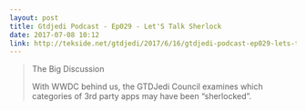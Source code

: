 ```yaml
---
layout: post
title: Gtdjedi Podcast - Ep029 - Let'S Talk Sherlock
date: 2017-07-08 10:12
link: http://tekside.net/gtdjedi/2017/6/16/gtdjedi-podcast-ep029-lets-talk-sherlock
---
```


> The Big Discussion
> 
> With WWDC behind us, the GTDJedi Council examines which categories of 3rd party apps may have been “sherlocked”.

​